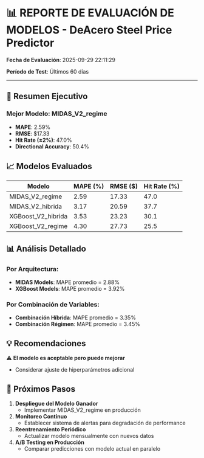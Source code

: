 # 📊 REPORTE DE EVALUACIÓN DE MODELOS - DeAcero Steel Price Predictor

**Fecha de Evaluación**: 2025-09-29 22:11:29

**Período de Test**: Últimos 60 días

---

## 🎯 Resumen Ejecutivo

### Mejor Modelo: **MIDAS_V2_regime**

- **MAPE**: 2.59%
- **RMSE**: $17.33
- **Hit Rate (±2%)**: 47.0%
- **Directional Accuracy**: 50.4%

## 📈 Modelos Evaluados

| Modelo | MAPE (%) | RMSE ($) | Hit Rate (%) |
|--------|----------|----------|--------------|
| MIDAS_V2_regime | 2.59 | 17.33 | 47.0 |
| MIDAS_V2_hibrida | 3.17 | 20.59 | 37.7 |
| XGBoost_V2_hibrida | 3.53 | 23.23 | 30.1 |
| XGBoost_V2_regime | 4.30 | 27.73 | 25.5 |

## 📊 Análisis Detallado

### Por Arquitectura:

- **MIDAS Models**: MAPE promedio = 2.88%
- **XGBoost Models**: MAPE promedio = 3.92%

### Por Combinación de Variables:

- **Combinación Híbrida**: MAPE promedio = 3.35%
- **Combinación Régimen**: MAPE promedio = 3.45%

## 💡 Recomendaciones

⚠️ **El modelo es aceptable pero puede mejorar**
   - Considerar ajuste de hiperparámetros adicional

## 🚀 Próximos Pasos

1. **Despliegue del Modelo Ganador**
   - Implementar MIDAS_V2_regime en producción
2. **Monitoreo Continuo**
   - Establecer sistema de alertas para degradación de performance
3. **Reentrenamiento Periódico**
   - Actualizar modelo mensualmente con nuevos datos
4. **A/B Testing en Producción**
   - Comparar predicciones con modelo actual en paralelo